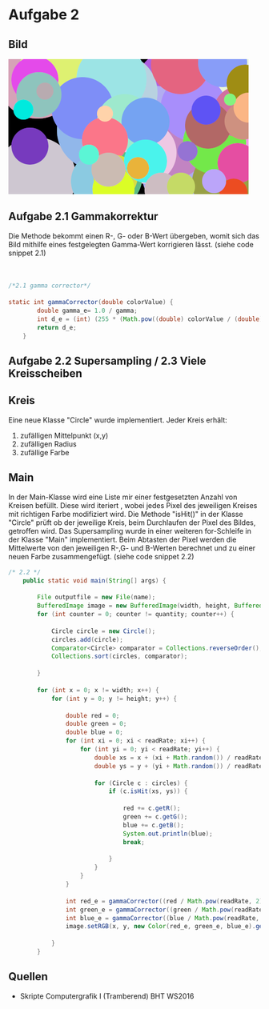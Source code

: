 # Aufgabe 2



## Bild

![](a02-3.png)


## Aufgabe 2.1 Gammakorrektur

Die Methode bekommt einen R-, G- oder B-Wert übergeben, womit sich das Bild mithilfe eines festgelegten Gamma-Wert korrigieren lässt. (siehe code snippet 2.1)

```java


/*2.1 gamma corrector*/

static int gammaCorrector(double colorValue) {
		double gamma_e= 1.0 / gamma;
		int d_e = (int) (255 * (Math.pow((double) colorValue / (double) 255, gamma_e));
		return d_e;
	}
```


## Aufgabe 2.2 Supersampling / 2.3 Viele Kreisscheiben

## Kreis

Eine neue Klasse "Circle" wurde implementiert. Jeder Kreis erhält:

1. zufälligen Mittelpunkt (x,y)
2. zufälligen Radius
3. zufällige Farbe

## Main

In der Main-Klasse wird eine Liste mir einer festgesetzten Anzahl von Kreisen befüllt.  Diese wird iteriert , wobei jedes Pixel des jeweiligen Kreises mit richtigen Farbe modifiziert wird.
Die Methode "isHit()" in der Klasse "Circle" prüft  ob der jeweilige Kreis, beim Durchlaufen der Pixel des Bildes, getroffen wird. Das Supersampling wurde in einer weiteren for-Schleife  in der Klasse "Main" implementiert.
Beim Abtasten der Pixel werden die Mittelwerte von den jeweiligen R-,G- und B-Werten berechnet und zu einer neuen Farbe zusammengefügt. (siehe code snippet 2.2) 

```java
/* 2.2 */
	public static void main(String[] args) {

		File outputfile = new File(name);
		BufferedImage image = new BufferedImage(width, height, BufferedImage.TYPE_INT_RGB);
		for (int counter = 0; counter != quantity; counter++) {

			Circle circle = new Circle();
			circles.add(circle);
			Comparator<Circle> comparator = Collections.reverseOrder();
			Collections.sort(circles, comparator);

		}

		for (int x = 0; x != width; x++) {
			for (int y = 0; y != height; y++) {

				double red = 0;
				double green = 0;
				double blue = 0;
				for (int xi = 0; xi < readRate; xi++) {
					for (int yi = 0; yi < readRate; yi++) {
						double xs = x + (xi + Math.random()) / readRate;
						double ys = y + (yi + Math.random()) / readRate;

						for (Circle c : circles) {
							if (c.isHit(xs, ys)) {

								red += c.getR();
								green += c.getG();
								blue += c.getB();
								System.out.println(blue);
								break;

							}
						}
					}
				}

				int red_e = gammaCorrector((red / Math.pow(readRate, 2)));
				int green_e = gammaCorrector((green / Math.pow(readRate, 2)));
				int blue_e = gammaCorrector((blue / Math.pow(readRate, 2)));
				image.setRGB(x, y, new Color(red_e, green_e, blue_e).getRGB());

			}
		}

```


## Quellen

- Skripte Computergrafik I (Tramberend) BHT WS2016

